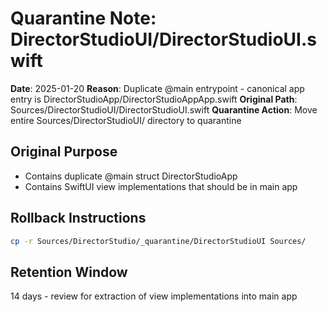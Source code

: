 # Quarantine Note: DirectorStudioUI/DirectorStudioUI.swift

**Date**: 2025-01-20
**Reason**: Duplicate @main entrypoint - canonical app entry is DirectorStudioApp/DirectorStudioAppApp.swift
**Original Path**: Sources/DirectorStudioUI/DirectorStudioUI.swift
**Quarantine Action**: Move entire Sources/DirectorStudioUI/ directory to quarantine

## Original Purpose
- Contains duplicate @main struct DirectorStudioApp
- Contains SwiftUI view implementations that should be in main app

## Rollback Instructions
```bash
cp -r Sources/DirectorStudio/_quarantine/DirectorStudioUI Sources/
```

## Retention Window
14 days - review for extraction of view implementations into main app

